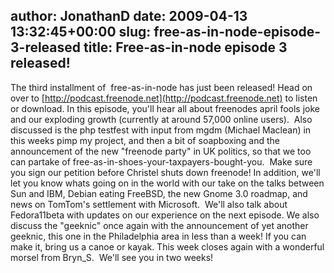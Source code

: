 author: JonathanD
date: 2009-04-13 13:32:45+00:00
slug: free-as-in-node-episode-3-released
title: Free-as-in-node episode 3 released!
---

The third installment of  free-as-in-node has just been released! Head on over to [http://podcast.freenode.net](http://podcast.freenode.net) to listen or download.
In this episode, you'll hear all about freenodes april fools joke and our exploding growth (currently at around 57,000 online users).  Also discussed is the php testfest with input from mgdm (Michael Maclean) in this weeks pimp my project, and then a bit of soapboxing and the announcement of the new "freenode party" in UK politics, so that we too can partake of free-as-in-shoes-your-taxpayers-bought-you.  Make sure you sign our petition before Christel shuts down freenode!
In addition, we'll let you know whats going on in the world with our take on the talks between Sun and IBM, Debian eating FreeBSD, the new Gnome 3.0 roadmap, and news on TomTom's settlement with Microsoft.  We'll also talk about Fedora11beta with updates on our experience on the next episode.
We also discuss the "geeknic" once again with the announcement of yet another geeknic, this one in the Philadelphia area in less than a week! If you can make it, bring us a canoe or kayak.
This week closes again with a wonderful morsel from Bryn_S.  We'll see you in two weeks!
